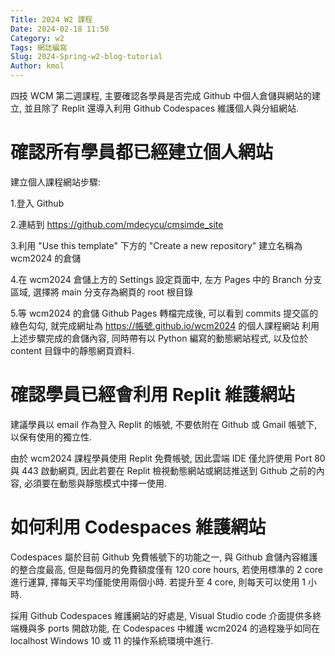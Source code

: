 ```yaml
---
Title: 2024 W2 課程
Date: 2024-02-18 11:50
Category: w2
Tags: 網誌編寫
Slug: 2024-Spring-w2-blog-tutorial
Author: kmol
---
```


四技 WCM 第二週課程, 主要確認各學員是否完成 Github 中個人倉儲與網站的建立, 並且除了 Replit 還導入利用 Github Codespaces 維護個人與分組網站.

<!-- PELICAN_END_SUMMARY -->

# 確認所有學員都已經建立個人網站
建立個人課程網站步驟:

1.登入 Github

2.連結到 https://github.com/mdecycu/cmsimde_site

3.利用 "Use this template" 下方的 "Create a new repository" 建立名稱為 wcm2024 的倉儲

4.在 wcm2024 倉儲上方的 Settings 設定頁面中, 左方 Pages 中的 Branch 分支區域, 選擇將 main 分支存為網頁的 root 根目錄

5.等 wcm2024 的倉儲 Github Pages 轉檔完成後, 可以看到 commits 提交區的綠色勾勾, 就完成網址為 https://帳號.github.io/wcm2024 的個人課程網站
利用上述步驟完成的倉儲內容, 同時帶有以 Python 編寫的動態網站程式, 以及位於 content 目錄中的靜態網頁資料.

# 確認學員已經會利用 Replit 維護網站
建議學員以 email 作為登入 Replit 的帳號, 不要依附在 Github 或 Gmail 帳號下, 以保有使用的獨立性.

由於 wcm2024 課程學員使用 Replit 免費帳號, 因此雲端 IDE 僅允許使用 Port 80 與 443 啟動網頁, 因此若要在 Replit 檢視動態網站或網誌推送到 Github 之前的內容, 必須要在動態與靜態模式中擇一使用.

# 如何利用 Codespaces 維護網站
Codespaces 屬於目前 Github 免費帳號下的功能之一, 與 Github 倉儲內容維護的整合度最高, 但是每個月的免費額度僅有 120 core hours, 若使用標準的 2 core 進行運算, 擇每天平均僅能使用兩個小時. 若提升至 4 core, 則每天可以使用 1 小時.

採用 Github Codespaces 維護網站的好處是, Visual Studio code 介面提供多終端機與多 ports 開啟功能, 在 Codespaces 中維護 wcm2024 的過程幾乎如同在 localhost Windows 10 或 11 的操作系統環境中進行.